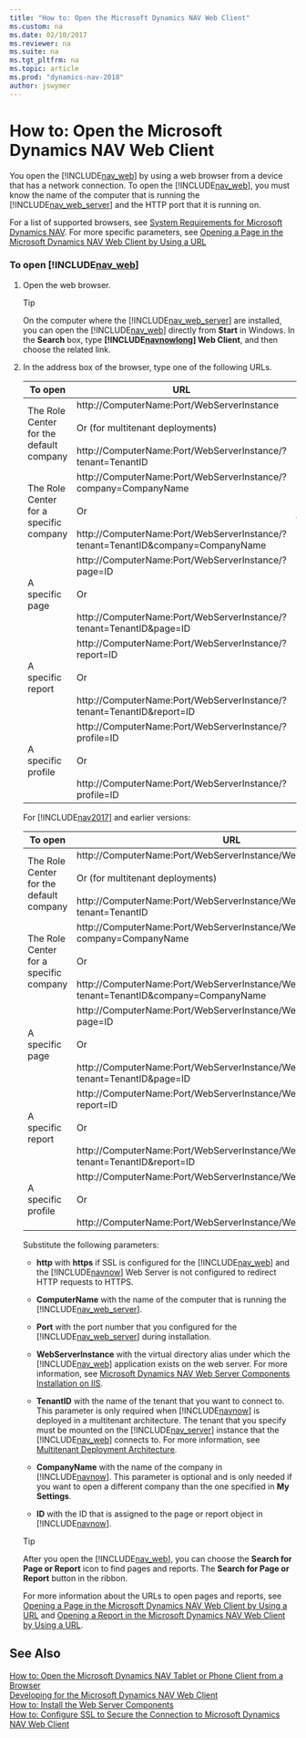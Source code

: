 ```yaml
---
title: "How to: Open the Microsoft Dynamics NAV Web Client"
ms.custom: na
ms.date: 02/10/2017
ms.reviewer: na
ms.suite: na
ms.tgt_pltfrm: na
ms.topic: article
ms.prod: "dynamics-nav-2018"
author: jswymer
---
```

# How to: Open the Microsoft Dynamics NAV Web Client
You open the [!INCLUDE[nav_web](includes/nav_web_md.md)] by using a web browser from a device that has a network connection. To open the [!INCLUDE[nav_web](includes/nav_web_md.md)], you must know the name of the computer that is running the [!INCLUDE[nav_web_server](includes/nav_web_server_md.md)] and the HTTP port that it is running on.  

 For a list of supported browsers, see [System Requirements for Microsoft Dynamics NAV](System-Requirements-for-Microsoft-Dynamics-NAV.md). For more specific parameters, see [Opening a Page in the Microsoft Dynamics NAV Web Client by Using a URL](Opening-a-Page-in-the-Microsoft-Dynamics-NAV-Web-Client-by-Using-a-URL.md)  

### To open [!INCLUDE[nav_web](includes/nav_web_md.md)]  

1. Open the web browser.  

   > [!TIP]  
   >  On the computer where the [!INCLUDE[nav_web_server](includes/nav_web_server_md.md)] are installed, you can open the [!INCLUDE[nav_web](includes/nav_web_md.md)] directly from **Start** in Windows. In the **Search** box, type **[!INCLUDE[navnowlong](includes/navnowlong_md.md)] Web Client**, and then choose the related link.  

2. In the address box of the browser, type one of the following URLs.  


   |                 To open                 |                                                                                    URL                                                                                     |                                                             Example                                                             |
   |-----------------------------------------|----------------------------------------------------------------------------------------------------------------------------------------------------------------------------|---------------------------------------------------------------------------------------------------------------------------------|
   | The Role Center for the default company |     http://ComputerName:Port/WebServerInstance<br /><br /> Or \(for multitenant deployments\)<br /><br /> http://ComputerName:Port/WebServerInstance/?tenant=TenantID      |                    http://MyNAVWeb:8080/[!INCLUDE[nav_server_instance](includes/nav_server_instance_md.md)]                     |
   | The Role Center for a specific company  | http://ComputerName:Port/WebServerInstance/?company=CompanyName<br /><br /> Or<br /><br /> http://ComputerName:Port/WebServerInstance/?tenant=TenantID&company=CompanyName | http://MyNAVWeb:8080/[!INCLUDE[nav_server_instance](includes/nav_server_instance_md.md)]/?company=CRONUS%20International%20Ltd. |
   |             A specific page             |             http://ComputerName:Port/WebServerInstance/?page=ID<br /><br /> Or<br /><br /> http://ComputerName:Port/WebServerInstance/?tenant=TenantID&page=ID             |                http://MyNAVWeb:8080/[!INCLUDE[nav_server_instance](includes/nav_server_instance_md.md)]/?page=22                |
   |            A specific report            |           http://ComputerName:Port/WebServerInstance/?report=ID<br /><br /> Or<br /><br /> http://ComputerName:Port/WebServerInstance/?tenant=TenantID&report=ID           |               http://MyNAVWeb:8080/[!INCLUDE[nav_server_instance](includes/nav_server_instance_md.md)]/?report=5                |
   |           A specific profile            |                  http://ComputerName:Port/WebServerInstance/?profile=ID<br /><br /> Or<br /><br /> http://ComputerName:Port/WebServerInstance/?profile=ID                  |        http://MyNAVWeb:8080/[!INCLUDE[nav_server_instance](includes/nav_server_instance_md.md)]/?profile=Small-Business         |

   For [!INCLUDE[nav2017](includes/nav2017.md)] and earlier versions:


   |                 To open                 |                                                                                                          URL                                                                                                           |                                                                        Example                                                                        |
   |-----------------------------------------|------------------------------------------------------------------------------------------------------------------------------------------------------------------------------------------------------------------------|-------------------------------------------------------------------------------------------------------------------------------------------------------|
   | The Role Center for the default company |           http://ComputerName:Port/WebServerInstance/WebClient<br /><br /> Or \(for multitenant deployments\)<br /><br /> http://ComputerName:Port/WebServerInstance/WebClient/default.aspx?tenant=TenantID            |                          http://MyNAVWeb:8080/[!INCLUDE[nav_server_instance](includes/nav_server_instance_md.md)]/WebClient                           |
   | The Role Center for a specific company  | http://ComputerName:Port/WebServerInstance/WebClient/default.aspx?company=CompanyName<br /><br /> Or<br /><br /> http://ComputerName:Port/WebServerInstance/WebClient/default.aspx?tenant=TenantID&company=CompanyName | http://MyNAVWeb:8080/[!INCLUDE[nav_server_instance](includes/nav_server_instance_md.md)]/WebClient/default.aspx?company=CRONUS%20International%20Ltd. |
   |             A specific page             |             http://ComputerName:Port/WebServerInstance/WebClient/default.aspx?page=ID<br /><br /> Or<br /><br /> http://ComputerName:Port/WebServerInstance/WebClient/default.aspx?tenant=TenantID&page=ID             |                http://MyNAVWeb:8080/[!INCLUDE[nav_server_instance](includes/nav_server_instance_md.md)]/WebClient/default.aspx?page=22                |
   |            A specific report            |           http://ComputerName:Port/WebServerInstance/WebClient/default.aspx?report=ID<br /><br /> Or<br /><br /> http://ComputerName:Port/WebServerInstance/WebClient/default.aspx?tenant=TenantID&report=ID           |               http://MyNAVWeb:8080/[!INCLUDE[nav_server_instance](includes/nav_server_instance_md.md)]/WebClient/default.aspx?report=5                |
   |           A specific profile            |                              http://ComputerName:Port/WebServerInstance/WebClient/?profile=ID<br /><br /> Or<br /><br /> http://ComputerName:Port/WebServerInstance/WebClient/?profile=ID                              |              http://MyNAVWeb:8080/[!INCLUDE[nav_server_instance](includes/nav_server_instance_md.md)]/WebClient/?profile=Small-Business               |

    Substitute the following parameters:  

   -   **http** with **https** if SSL is configured for the [!INCLUDE[nav_web](includes/nav_web_md.md)] and the [!INCLUDE[navnow](includes/navnow_md.md)] Web Server is not configured to redirect HTTP requests to HTTPS.  

   -   **ComputerName** with the name of the computer that is running the [!INCLUDE[nav_web_server](includes/nav_web_server_md.md)].  

   -   **Port** with the port number that you configured for the [!INCLUDE[nav_web_server](includes/nav_web_server_md.md)] during installation.  

   -   **WebServerInstance** with the virtual directory alias under which the [!INCLUDE[nav_web](includes/nav_web_md.md)] application exists on the web server. For more information, see [Microsoft Dynamics NAV Web Server Components Installation on IIS](Deploying-the-Microsoft-Dynamics-NAV-Web-Server-Components-2017.md#WebClientonIIS).  

   -   **TenantID** with the name of the tenant that you want to connect to. This parameter is only required when [!INCLUDE[navnow](includes/navnow_md.md)] is deployed in a multitenant architecture. The tenant that you specify must be mounted on the [!INCLUDE[nav_server](includes/nav_server_md.md)] instance that the [!INCLUDE[nav_web](includes/nav_web_md.md)] connects to. For more information, see [Multitenant Deployment Architecture](Multitenant-Deployment-Architecture.md).  

   -   **CompanyName** with the name of the company in [!INCLUDE[navnow](includes/navnow_md.md)]. This parameter is optional and is only needed if you want to open a different company than the one specified in **My Settings**.  

   -   **ID** with the ID that is assigned to the page or report object in [!INCLUDE[navnow](includes/navnow_md.md)].  

   > [!TIP]  
   >  After you open the [!INCLUDE[nav_web](includes/nav_web_md.md)], you can choose the **Search for Page or Report** icon to find pages and reports. The **Search for Page or Report** button in the ribbon.  

   For more information about the URLs to open pages and reports, see [Opening a Page in the Microsoft Dynamics NAV Web Client by Using a URL](Opening-a-Page-in-the-Microsoft-Dynamics-NAV-Web-Client-by-Using-a-URL.md) and [Opening a Report in the Microsoft Dynamics NAV Web Client by Using a URL](Opening-a-Report-in-the-Microsoft-Dynamics-NAV-Web-Client-by-Using-a-URL.md).  

## See Also  
 [How to: Open the Microsoft Dynamics NAV Tablet or Phone Client from a Browser](How-to--Open-the-Microsoft-Dynamics-NAV-Tablet-or-Phone-Client-from-a-Browser.md)   
 [Developing for the Microsoft Dynamics NAV Web Client](Developing-for-the-Microsoft-Dynamics-NAV-Web-Client.md)   
 [How to: Install the Web Server Components](How-to--Install-the-Web-Server-Components.md)   
 [How to: Configure SSL to Secure the Connection to Microsoft Dynamics NAV Web Client](How-to--Configure-SSL-to-Secure-the-Connection-to-Microsoft-Dynamics-NAV-Web-Client.md)
